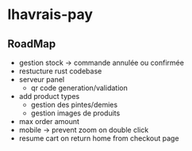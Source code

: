 # lhavrais-pay

## RoadMap
- gestion stock -> commande annulée ou confirmée
- restucture rust codebase
- serveur panel
    - qr code generation/validation
- add product types
    - gestion des pintes/demies
    - gestion images de produits
- max order amount
- mobile -> prevent zoom on double click
- resume cart on return home from checkout page